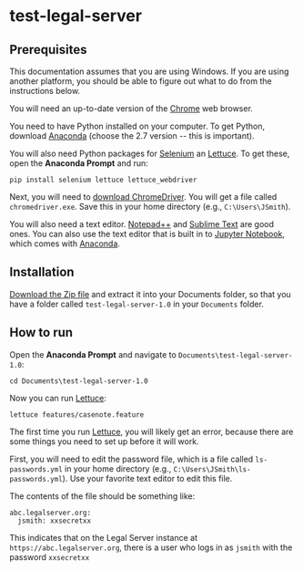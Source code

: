 # test-legal-server

## Prerequisites

This documentation assumes that you are using Windows.  If you are
using another platform, you should be able to figure out what to do
from the instructions below.

You will need an up-to-date version of the [Chrome] web browser.

You need to have Python installed on your computer.  To get Python,
download [Anaconda] (choose the 2.7 version -- this is important).

You will also need Python packages for [Selenium] an [Lettuce].  To
get these, open the **Anaconda Prompt** and run:

```
pip install selenium lettuce lettuce_webdriver
```

Next, you will need to [download ChromeDriver].  You will get a file
called `chromedriver.exe`.  Save this in your home directory (e.g.,
`C:\Users\JSmith`).

You will also need a text editor.  [Notepad++] and [Sublime Text] are
good ones.  You can also use the text editor that is built in to
[Jupyter Notebook], which comes with [Anaconda].

## Installation

[Download the Zip file] and extract it into your Documents folder, so
that you have a folder called `test-legal-server-1.0` in your `Documents`
folder.

## How to run

Open the **Anaconda Prompt** and navigate to `Documents\test-legal-server-1.0`:

```
cd Documents\test-legal-server-1.0
```

Now you can run [Lettuce]:

```
lettuce features/casenote.feature
```

The first time you run [Lettuce], you will likely get an error,
because there are some things you need to set up before it will work.

First, you will need to edit the password file, which is a file called
`ls-passwords.yml` in your home directory (e.g.,
`C:\Users\JSmith\ls-passwords.yml`).  Use your favorite text editor to
edit this file.

The contents of the file should be something like:

```
abc.legalserver.org:
  jsmith: xxsecretxx
```

This indicates that on the Legal Server instance at
`https://abc.legalserver.org`, there is a user who logs in as `jsmith`
with the password `xxsecretxx`


[Selenium]: http://selenium-python.readthedocs.io/
[Lettuce]: http://lettuce.it/index.html
[Anaconda]: https://www.anaconda.com/download/#windows
[Chrome]: https://www.google.com/chrome/browser/desktop/index.html
[Notepad++]: https://notepad-plus-plus.org/
[Sublime Text]: https://www.sublimetext.com/
[Jupyter Notebook]: jupyter.org
[Download the Zip file]: https://github.com/jpylephilalegal/test-legal-server/archive/v1.0.zip
[download ChromeDriver]: https://sites.google.com/a/chromium.org/chromedriver/downloads
